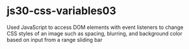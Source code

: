# js30-css-variables03
Used JavaScript to access DOM elements with event listeners to change CSS styles of an image such as spacing, blurring, and background color
based on input from a range sliding bar
